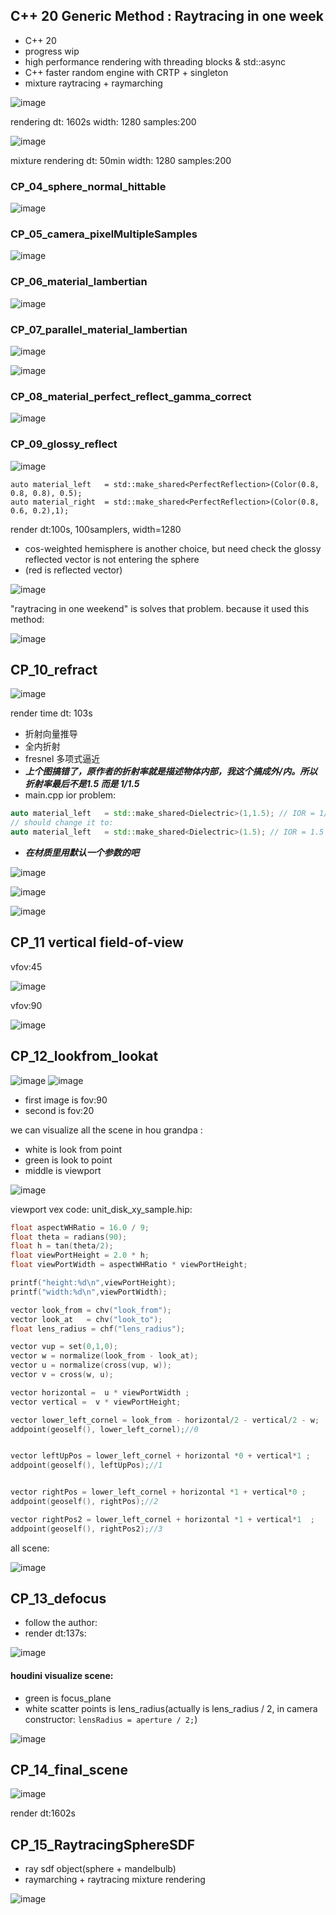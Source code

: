## C++ 20 Generic Method : Raytracing in one week
* C++ 20 
* progress wip
* high performance rendering with threading blocks & std::async
* C++ faster random engine with CRTP + singleton
* mixture raytracing + raymarching

![image](CP_14_final_scene/image.jpg)

rendering dt: 1602s
width: 1280
samples:200


![image](CP_15_SDF_MandelBulb/image.jpg)

mixture rendering dt: 50min
width: 1280
samples:200

### CP_04_sphere_normal_hittable


![image](CP_04_sphere_normal_hittable/image.jpg)



### CP_05_camera_pixelMultipleSamples

![image](CP_05_camera_pixelMultipleSamples/image.jpg)


### CP_06_material_lambertian

![image](CP_06_material_lambertian/image.jpg)



### CP_07_parallel_material_lambertian

![image](CP_07_parallel_material_lambertian/parallex.png)

![image](CP_07_parallel_material_lambertian/image.jpg)


### CP_08_material_perfect_reflect_gamma_correct
![image](CP_08_material_perfect_reflect_gamma_correct/image.jpg)



### CP_09_glossy_reflect
![image](CP_09_glossy_reflect/image.jpg)
```
auto material_left   = std::make_shared<PerfectReflection>(Color(0.8, 0.8, 0.8), 0.5);
auto material_right  = std::make_shared<PerfectReflection>(Color(0.8, 0.6, 0.2),1);
```
render dt:100s, 100samplers, width=1280


* cos-weighted hemisphere is another choice, but need check the glossy reflected vector  is not entering the sphere
* (red is reflected vector)

![image](CP_09_glossy_reflect/hemisphere.png)

"raytracing in one weekend" is solves that problem. because it used this method:

![image](CP_09_glossy_reflect/sphere_random_reflection.png)

## CP_10_refract
![image](CP_10_refract/image.jpg)

render time dt: 103s
* 折射向量推导
* 全内折射
* fresnel 多项式逼近
* **_上个图搞错了，原作者的折射率就是描述物体内部，我这个搞成外/内。所以折射率最后不是1.5 而是 1/1.5_** 
* main.cpp ior problem:
```c++
auto material_left   = std::make_shared<Dielectric>(1,1.5); // IOR = 1/1.5
// should change it to:
auto material_left   = std::make_shared<Dielectric>(1.5); // IOR = 1.5
```
* _**在材质里用默认一个参数的吧**_

![image](CP_10_refract/refract.png)

![image](CP_10_refract/schlick.png)

![image](CP_10_refract/Total_Internal_Reflection.png)

## CP_11 vertical field-of-view 

vfov:45

![image](CP_11_fov/vfov45.jpg)

vfov:90

![image](CP_11_fov/vfov90.jpg)

## CP_12_lookfrom_lookat

![image](CP_12_lookfrom_lookat/image.jpg)
![image](CP_12_lookfrom_lookat/imageFov20.jpg)

* first image is fov:90
* second is fov:20

we can visualize all the scene in hou grandpa :

* white is look from point
* green is look to point
* middle is viewport

![image](CP_12_lookfrom_lookat/lookat.png)

viewport vex code: unit_disk_xy_sample.hip:
```c++
float aspectWHRatio = 16.0 / 9; 
float theta = radians(90);
float h = tan(theta/2);
float viewPortHeight = 2.0 * h;
float viewPortWidth = aspectWHRatio * viewPortHeight;

printf("height:%d\n",viewPortHeight);
printf("width:%d\n",viewPortWidth);

vector look_from = chv("look_from");
vector look_at   = chv("look_to");
float lens_radius = chf("lens_radius");

vector vup = set(0,1,0);
vector w = normalize(look_from - look_at);
vector u = normalize(cross(vup, w));
vector v = cross(w, u);

vector horizontal =  u * viewPortWidth ;
vector vertical =  v * viewPortHeight;

vector lower_left_cornel = look_from - horizontal/2 - vertical/2 - w;
addpoint(geoself(), lower_left_cornel);//0


vector leftUpPos = lower_left_cornel + horizontal *0 + vertical*1 ; 
addpoint(geoself(), leftUpPos);//1


vector rightPos = lower_left_cornel + horizontal *1 + vertical*0 ;
addpoint(geoself(), rightPos);//2

vector rightPos2 = lower_left_cornel + horizontal *1 + vertical*1  ;
addpoint(geoself(), rightPos2);//3
```

all scene:

![image](CP_12_lookfrom_lookat/scene.png)



## CP_13_defocus

* follow the author: 
* render dt:137s:

![image](CP_13_defocus/book_defocus.jpg)

#### houdini visualize scene:

* green is focus_plane
* white scatter points is lens_radius(actually is lens_radius / 2, in camera constructor: ```lensRadius = aperture / 2;```)

![image](CP_13_defocus/HouSceneVisualize.png)



## CP_14_final_scene

![image](CP_14_final_scene/image.jpg)

render dt:1602s



## CP_15_RaytracingSphereSDF

* ray sdf object(sphere + mandelbulb)
* raymarching + raytracing mixture rendering

![image](CP_15_SDF_MandelBulb/image.jpg)

